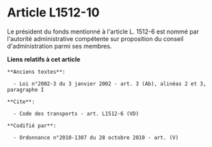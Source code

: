 # Article L1512-10

Le président du fonds mentionné à l'article L. 1512-6 est nommé par l'autorité administrative compétente sur proposition du
conseil d'administration parmi ses membres.

**Liens relatifs à cet article**

	**Anciens textes**:

	  - Loi n°2002-3 du 3 janvier 2002 - art. 3 (Ab), alinéas 2 et 3, paragraphe I

	**Cite**:

	  - Code des transports - art. L1512-6 (VD)

	**Codifié par**:

	  - Ordonnance n°2010-1307 du 28 octobre 2010 - art. (V)
